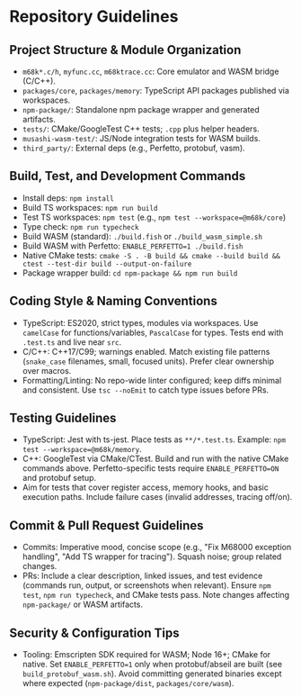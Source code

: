 # Repository Guidelines

## Project Structure & Module Organization
- `m68k*.c/h`, `myfunc.cc`, `m68ktrace.cc`: Core emulator and WASM bridge (C/C++).
- `packages/core`, `packages/memory`: TypeScript API packages published via workspaces.
- `npm-package/`: Standalone npm package wrapper and generated artifacts.
- `tests/`: CMake/GoogleTest C++ tests; `.cpp` plus helper headers.
- `musashi-wasm-test/`: JS/Node integration tests for WASM builds.
- `third_party/`: External deps (e.g., Perfetto, protobuf, vasm).

## Build, Test, and Development Commands
- Install deps: `npm install`
- Build TS workspaces: `npm run build`
- Test TS workspaces: `npm test` (e.g., `npm test --workspace=@m68k/core`)
- Type check: `npm run typecheck`
- Build WASM (standard): `./build.fish` or `./build_wasm_simple.sh`
- Build WASM with Perfetto: `ENABLE_PERFETTO=1 ./build.fish`
- Native CMake tests: `cmake -S . -B build && cmake --build build && ctest --test-dir build --output-on-failure`
- Package wrapper build: `cd npm-package && npm run build`

## Coding Style & Naming Conventions
- TypeScript: ES2020, strict types, modules via workspaces. Use `camelCase` for functions/variables, `PascalCase` for types. Tests end with `.test.ts` and live near `src`.
- C/C++: C++17/C99; warnings enabled. Match existing file patterns (`snake_case` filenames, small, focused units). Prefer clear ownership over macros.
- Formatting/Linting: No repo-wide linter configured; keep diffs minimal and consistent. Use `tsc --noEmit` to catch type issues before PRs.

## Testing Guidelines
- TypeScript: Jest with ts-jest. Place tests as `**/*.test.ts`. Example: `npm test --workspace=@m68k/memory`.
- C++: GoogleTest via CMake/CTest. Build and run with the native CMake commands above. Perfetto-specific tests require `ENABLE_PERFETTO=ON` and protobuf setup.
- Aim for tests that cover register access, memory hooks, and basic execution paths. Include failure cases (invalid addresses, tracing off/on).

## Commit & Pull Request Guidelines
- Commits: Imperative mood, concise scope (e.g., "Fix M68000 exception handling", "Add TS wrapper for tracing"). Squash noise; group related changes.
- PRs: Include a clear description, linked issues, and test evidence (commands run, output, or screenshots when relevant). Ensure `npm test`, `npm run typecheck`, and CMake tests pass. Note changes affecting `npm-package/` or WASM artifacts.

## Security & Configuration Tips
- Tooling: Emscripten SDK required for WASM; Node 16+; CMake for native. Set `ENABLE_PERFETTO=1` only when protobuf/abseil are built (see `build_protobuf_wasm.sh`). Avoid committing generated binaries except where expected (`npm-package/dist`, `packages/core/wasm`).

